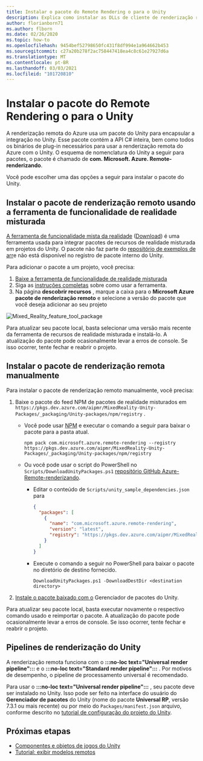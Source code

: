 ```yaml
---
title: Instalar o pacote do Remote Rendering o para o Unity
description: Explica como instalar as DLLs de cliente de renderização remota para o Unity
author: florianborn71
ms.author: flborn
ms.date: 02/26/2020
ms.topic: how-to
ms.openlocfilehash: 9454bef52798650fc431f8df994e1a964662b453
ms.sourcegitcommit: c27a20b278f2ac758447418ea4c8c61e27927d6a
ms.translationtype: MT
ms.contentlocale: pt-BR
ms.lasthandoff: 03/03/2021
ms.locfileid: "101720810"
---
```

# <a name="install-the-remote-rendering-package-for-unity"></a>Instalar o pacote do Remote Rendering o para o Unity

A renderização remota do Azure usa um pacote do Unity para encapsular a integração no Unity.
Esse pacote contém a API C# inteira, bem como todos os binários de plug-in necessários para usar a renderização remota do Azure com o Unity.
O esquema de nomenclatura do Unity a seguir para pacotes, o pacote é chamado de **com. Microsoft. Azure. Remote-renderizando**.

Você pode escolher uma das opções a seguir para instalar o pacote do Unity.

## <a name="install-remote-rendering-package-using-the-mixed-reality-feature-tool"></a>Instalar o pacote de renderização remoto usando a ferramenta de funcionalidade de realidade misturada

[A ferramenta de funcionalidade mista da realidade](https://aka.ms/MRFeatureToolDocs) ([Download](https://aka.ms/mrfeaturetool)) é uma ferramenta usada para integrar pacotes de recursos de realidade misturada em projetos do Unity. O pacote não faz parte do [repositório de exemplos de arr](https://github.com/Azure/azure-remote-rendering)e não está disponível no registro de pacote interno do Unity.

Para adicionar o pacote a um projeto, você precisa:
1. [Baixe a ferramenta de funcionalidade de realidade misturada](https://aka.ms/mrfeaturetool)
1. Siga as [instruções completas](https://aka.ms/MRFeatureToolDocs) sobre como usar a ferramenta.
1. Na página **descobrir recursos** , marque a caixa para o **Microsoft Azure pacote de renderização remoto** e selecione a versão do pacote que você deseja adicionar ao seu projeto

![Mixed_Reality_feature_tool_package](media/mixed-reality-feature-tool-package.png)

Para atualizar seu pacote local, basta selecionar uma versão mais recente da ferramenta de recursos de realidade misturada e instalá-lo. A atualização do pacote pode ocasionalmente levar a erros de console. Se isso ocorrer, tente fechar e reabrir o projeto.

## <a name="install-remote-rendering-package-manually"></a>Instalar o pacote de renderização remota manualmente

Para instalar o pacote de renderização remoto manualmente, você precisa:

1. Baixe o pacote do feed NPM de pacotes de realidade misturados em `https://pkgs.dev.azure.com/aipmr/MixedReality-Unity-Packages/_packaging/Unity-packages/npm/registry` .
    * Você pode usar [NPM](https://www.npmjs.com/get-npm) e executar o comando a seguir para baixar o pacote para a pasta atual.
      ```
      npm pack com.microsoft.azure.remote-rendering --registry https://pkgs.dev.azure.com/aipmr/MixedReality-Unity-Packages/_packaging/Unity-packages/npm/registry
      ```

    * Ou você pode usar o script do PowerShell no `Scripts/DownloadUnityPackages.ps1` [repositório GitHub Azure-Remote-renderizando](https://github.com/Azure/azure-remote-rendering).
        * Editar o conteúdo de `Scripts/unity_sample_dependencies.json` para
          ```json
          {
            "packages": [
              {
                "name": "com.microsoft.azure.remote-rendering", 
                "version": "latest", 
                "registry": "https://pkgs.dev.azure.com/aipmr/MixedReality-Unity-Packages/_packaging/Unity-packages/npm/registry"
              }
            ]
          }
          ```

        * Execute o comando a seguir no PowerShell para baixar o pacote no diretório de destino fornecido.
          ```
          DownloadUnityPackages.ps1 -DownloadDestDir <destination directory>
          ```

1. [Instale o pacote baixado com o](https://docs.unity3d.com/Manual/upm-ui-tarball.html) Gerenciador de pacotes do Unity.

Para atualizar seu pacote local, basta executar novamente o respectivo comando usado e reimportar o pacote. A atualização do pacote pode ocasionalmente levar a erros de console. Se isso ocorrer, tente fechar e reabrir o projeto.

## <a name="unity-render-pipelines"></a>Pipelines de renderização do Unity

A renderização remota funciona com o **:::no-loc text="Universal render pipeline":::** e o **:::no-loc text="Standard render pipeline":::** . Por motivos de desempenho, o pipeline de processamento universal é recomendado.

Para usar o **:::no-loc text="Universal render pipeline":::** , seu pacote deve ser instalado no Unity. Isso pode ser feito na interface do usuário do **Gerenciador de pacotes** do Unity (nome do pacote **Universal RP**, versão 7.3.1 ou mais recente) ou por meio do `Packages/manifest.json` arquivo, conforme descrito no [tutorial de configuração do projeto do Unity](../../tutorials/unity/view-remote-models/view-remote-models.md#include-the-azure-remote-rendering-package).

## <a name="next-steps"></a>Próximas etapas

* [Componentes e objetos de jogos do Unity](objects-components.md)
* [Tutorial: exibir modelos remotos](../../tutorials/unity/view-remote-models/view-remote-models.md)
